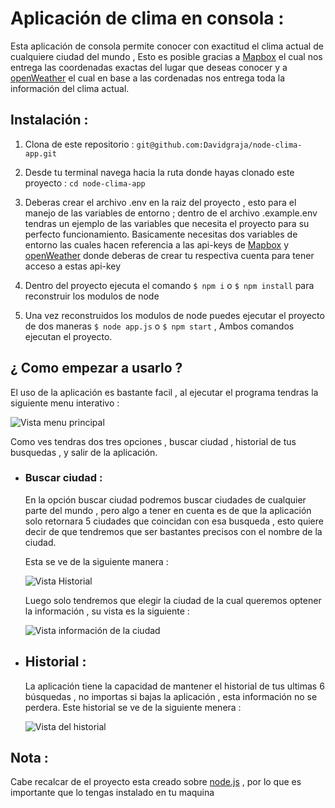 # Aplicación de clima en consola :
Esta aplicación de consola permite conocer con exactitud  el clima actual  de cualquiere ciudad del mundo , Esto es posible gracias a [Mapbox](https://www.mapbox.com/) el cual nos entrega las coordenadas exactas del lugar que deseas conocer y a [openWeather](https://openweathermap.org/) el cual en base a las cordenadas nos entrega toda la información del clima actual.

## Instalación :
1. Clona de este repositorio :  ``` git@github.com:Davidgraja/node-clima-app.git  ```

2.  Desde tu terminal navega hacia la ruta donde hayas clonado este proyecto : ``` cd node-clima-app ``` 

3. Deberas crear el archivo .env en la raiz del proyecto , esto  para el manejo de las variables de entorno ; dentro de el archivo .example.env tendras un ejemplo de las variables que necesita el proyecto para su perfecto funcionamiento. Basicamente necesitas dos variables de entorno las cuales hacen referencia a las api-keys de [Mapbox](https://www.mapbox.com/)  y  [openWeather](https://openweathermap.org/) donde deberas de crear tu respectiva cuenta para tener acceso a estas api-key

4. Dentro del proyecto ejecuta el comando `$ npm i` o `$ npm install`  para reconstruir los modulos de node 

5. Una vez reconstruidos los modulos de node puedes ejecutar el proyecto de dos maneras `$ node app.js` o  `$ npm start` , Ambos comandos ejecutan el proyecto.



## ¿ Como empezar a usarlo ? 
El  uso de la aplicación es bastante facil , al ejecutar el programa tendras la siguiente menu interativo :

![Vista menu principal](https://i.postimg.cc/1tjJ8Nq5/Node-clima-app-menu-Principal.png)

Como ves tendras dos tres opciones , buscar ciudad , historial de tus busquedas , y salir de la aplicación. 

- ### Buscar ciudad :

    En la opción buscar ciudad podremos buscar ciudades de cualquier parte del mundo , pero algo a tener en cuenta es de que la aplicación solo retornara 5 ciudades que coincidan con esa busqueda , esto quiere decir de que tendremos que ser bastantes precisos con el nombre de la ciudad.

    Esta se ve de la siguiente manera :
    
    ![Vista Historial](https://i.postimg.cc/mZcG8YVj/Node-clima-app-Vistabuscar-Ciuda.png)

    Luego solo tendremos que elegir la ciudad de la cual queremos optener la  información , su vista es la siguiente :

    ![Vista información de la ciudad](https://i.postimg.cc/Cdy7NT73/Node-clima-app-vista-Informaci-n-Ciudad.png)

- ## Historial :
    La aplicación tiene la capacidad de mantener el historial de tus ultimas 6 búsquedas , no importas si bajas la aplicación , esta información no se perdera.
    Este historial se ve de la siguiente menera :

    ![Vista del historial](https://i.postimg.cc/WzqSgbGm/Node-clima-app-Vista-Historial.png)

## Nota :
Cabe recalcar de el proyecto esta creado sobre [node.js](https://nodejs.org/es/) , por lo que es importante que lo tengas instalado en tu maquina